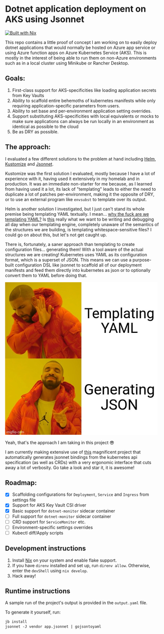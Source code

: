 # Dotnet application deployment on AKS using Jsonnet

[![Built with Nix](https://builtwithnix.org/badge.svg)](https://builtwithnix.org)

This repo contains a little proof of concept I am working on to easily deploy dotnet applications that would normally be hosted on Azure app service or using Azure function apps on Azure Kubernetes Service (AKS). This is mostly in the interest of being able to run them on non-Azure environments such as in a local cluster using Minikube or Rancher Desktop.

## Goals:

1. First-class support for AKS-specificities like loading application secrets from Key Vaults
2. Ability to scaffold entire behemoths of kubernetes manifests while only requiring application-specific parameters from users.
3. Ability to set base and per-environment application setting overrides.
4. Support substituting AKS-specificities with local equivalents or mocks to make sure applications can always be run locally in an environment as identical as possible to the cloud
5. Be as DRY as possible.

## The approach:

I evaluated a few different solutions to the problem at hand including [Helm](https://helm.sh), [Kustomize](https://kustomize.io) and [Jsonnet](https://jsonnet.org).

Kustomize was the first solution I evaluated, mostly because I have a lot of experience with it, having used it extensively in my homelab and in production. It was an immediate non-starter for me because, as I learned from having used it a lot, its lack of "templating" leads to either the need to duplicate a lot of patches per-environment, making it the opposite of DRY, or to use an external program like `envsubst` to template over its output.

Helm is another solution I investigated, but I just can't stand its whole premise being templating YAML textually. I mean... [why the fuck are we templating YAML?](https://leebriggs.co.uk/blog/2019/02/07/why-are-we-templating-yaml) Is [this](https://github.com/bitnami/charts/blob/master/bitnami/redis/templates/master/application.yaml) really what we want to be writing and debugging all day when our templating engine, completely unaware of the semantics of the structures we are building, is templating whitespace-sensitive files? I could go on about this, but let's not get caught up.

There is, fortunately, a saner approach than templating to create configuration files... generating them! With a tool aware of the actual structures we are creating! Kubernetes uses YAML as its configuration format, which is a superset of JSON. This means we can use a purpose-built configuration DSL like jsonnet to scaffold all of our deployment manifests and feed them directly into kubernetes as json or to optionally convert them to YAML before doing that.

![](assets/meme.jpg)

Yeah, that's the approach I am taking in this project 😎

I am currently making extensive use of [this](https://github.com/jsonnet-libs/k8s) magnificent project that automatically generates jsonnet bindings from the kubernetes api specification (as well as CRDs) with a very ergonomic interface that cuts away a lot of verbosity. Go take a look and star it, it is awesome!

## Roadmap:

- [x] Scaffolding configurations for `Deployment`, `Service` and `Ingress` from settings file
- [x] Support for AKS Key Vault CSI driver
- [x] Basic support for `dotnet-monitor` sidecar container
- [ ] Full support for `dotnet-monitor` sidecar container
- [ ] CRD support for `ServiceMonitor` etc.
- [ ] Environment-specific settings overrides
- [ ] Kubectl diff/Apply scripts

## Development instructions

1. Install [Nix](https://nixos.org/download.html) on your system and enable flake support.
2. If you have `direnv` installed and set up, run `direnv allow`. Otherwise, enter the `devShell` using `nix develop`.
3. Hack away!

## Runtime instructions

A sample run of the project's output is provided in the `output.yaml` file.

To generate it yourself, run:
```console
jb install
jsonnet -J vendor app.jsonnet | gojsontoyaml
```
